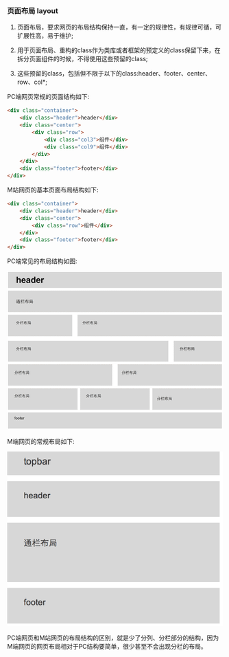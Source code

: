 ### 页面布局 layout

1. 页面布局，要求网页的布局结构保持一直，有一定的规律性，有规律可循，可扩展性高，易于维护;

2. 用于页面布局、重构的class作为类库或者框架的预定义的class保留下来，在拆分页面组件的时候，不得使用这些预留的class;

3. 这些预留的class，包括但不限于以下的class:header、footer、center、row、col*;

PC端网页常规的页面结构如下:

```html
<div class="container">
    <div class="header">header</div>
    <div class="center">
        <div class="row">
            <div class="col3">组件</div>
            <div class="col9">组件</div>
        </div>
    </div>
    <div class="footer">footer</div>
</div>
```

M站网页的基本页面布局结构如下:

```html
<div class="container">
    <div class="header">header</div>
    <div class="center">
        <div class="row">组件</div>
    </div>
    <div class="footer">footer</div>
</div>
```

PC端常见的布局结构如图:

![](images/img1.png)

M端网页的常规布局如下:

![](images/img2.png)

PC端网页和M站网页的布局结构的区别，就是少了分列、分栏部分的结构，因为M端网页的网页布局相对于PC结构要简单，很少甚至不会出现分栏的布局。
